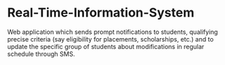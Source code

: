 # Real-Time-Information-System
Web application which sends prompt notifications to students, qualifying precise criteria (say eligibility for placements, scholarships, etc.) and to update the specific group of students about modifications in regular schedule through SMS.
